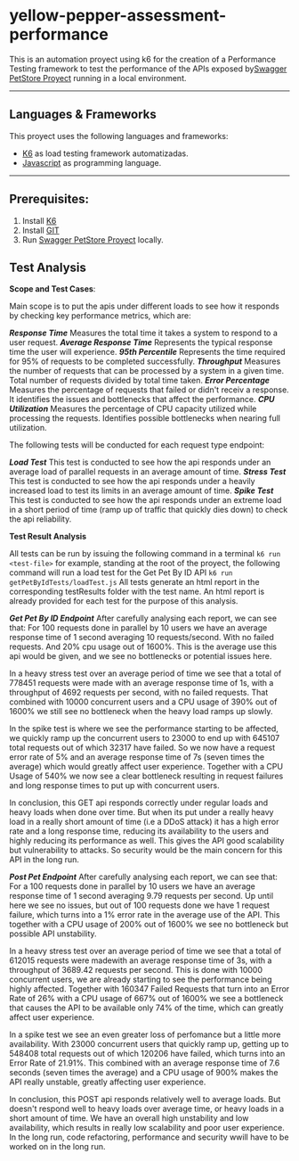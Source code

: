 # yellow-pepper-assessment-performance

This is an automation proyect using k6 for the creation of a Performance Testing framework to test the performance of the APIs exposed by[Swagger PetStore Proyect](https://github.com/swagger-api/swagger-petstore) running in a local environment.

***

## Languages & Frameworks

This proyect uses the following languages and frameworks:

* [K6](https://k6.io/) as load testing framework
  automatizadas.
* [Javascript](https://developer.mozilla.org/es/docs/Web/JavaScript) as programming language.

***

## Prerequisites:

1. Install [K6](https://k6.io/docs/get-started/installation/)
2. Install [GIT](https://git-scm.com)
3. Run [Swagger PetStore Proyect](https://github.com/swagger-api/swagger-petstore) locally.

## Test Analysis

**Scope and Test Cases**:

Main scope is to put the apis under different loads to see how it responds by checking key performance metrics, which are:

***Response Time***
Measures the total time it takes a system to respond to a user request.
***Average Response Time***
Represents the typical response time the user will experience.
***95th Percentile***
Represents the time required for 95% of requests to be completed successfully.
***Throughput***
Measures the number of requests that can be processed by a system in a given time.
Total number of requests divided by total time taken.
***Error Percentage***
Measures the percentage of requests that failed or didn't receiv a response. It identifies the issues and bottlenecks that affect the performance.
***CPU Utilization***
Measures the percentage of CPU capacity utilized while processing the requests. Identifies possible bottlenecks when nearing full utilization.

The following tests will be conducted for each request type endpoint:

***Load Test***
This test is conducted to see how the api responds under an average load of parallel requests in an average amount of time.
***Stress Test***
This test is conducted to see how the api responds under a heavily increased load to test its limits in an average amount of time.
***Spike Test***
This test is conducted to see how the api responds under an extreme load in a short period of time (ramp up of traffic that quickly dies down) to check the api reliability.

**Test Result Analysis**

All tests can be run by issuing the following command in a terminal
`k6 run <test-file>` for example, standing at the root of the proyect, the following command will run a load test for the Get Pet By ID API `k6 run getPetByIdTests/loadTest.js`
All tests generate an html report in the corresponding testResults folder with the test name.
An html report is already provided for each test for the purpose of this analysis.

***Get Pet By ID Endpoint***
After carefully analysing each report, we can see that:
For 100 requests done in parallel by 10 users we have an average response time of 1 second averaging 10 requests/second. With no failed requests.
And 20% cpu usage out of 1600%.
This is the average use this api would be given, and we see no bottlenecks or potential issues here.

In a heavy stress test over an average period of time we see that a total of 778451 requests were made with an average response time of 1s, with a throughput of 4692 requests per second, with no failed requests. That combined with 10000 concurrent users and a CPU usage of 390% out of 1600% we still see no bottleneck when the heavy load ramps up slowly.

In the spike test is where we see the performance starting to be affected, we quickly ramp up the concurrent users to 23000 to end up with 645107 total requests out of which 32317 have failed. So we now have a request error rate of 5% and an average response time of 7s (seven times the average) which would greatly affect user experience. Together with a CPU Usage of 540% we now see a clear bottleneck resulting in request failures and long response times to put up with concurrent users.

In conclusion, this GET api responds correctly under regular loads and heavy loads when done over time. But when its put under a really heavy load in a really short amount of time (i.e a DDoS attack) it has a high error rate and a long response time, reducing its availability to the users and highly reducing its performance as well. This gives the API good scalability but vulnerability to attacks. So security would be the main concern for this API in the long run.

***Post Pet Endpoint***
After carefully analysing each report, we can see that:
For a 100 requests done in parallel by 10 users we have an average response time of 1 second averaging 9.79 requests per second. Up until here we see no issues, but out of 100 requests done we have 1 request failure, which turns into a 1% error rate in the average use of the API. This together with a CPU usage of 200% out of 1600% we see no bottleneck but possible API unstability.

In a heavy stress test over an average period of time we see that a total of 612015 requests were madewith an average response time of 3s, with a throughput of 3689.42 requests per second. This is done with 10000 concurrent users, we are already starting to see the performance being highly affected. Together with 160347 Failed Requests that turn into an Error Rate of 26% with a CPU usage of 667% out of 1600% we see a bottleneck that causes the API to be available only 74% of the time, which can greatly affect user experience.

In a spike test we see an even greater loss of perfomance but a little more availability. With 23000 concurrent users that quickly ramp up, getting up to 548408 total requests out of which 120206 have failed, which turns into an Error Rate of 21.91%. This combined with an average response time of 7.6 seconds (seven times the average) and a CPU usage of 900% makes the API really unstable, greatly affecting user experience.

In conclusion, this POST api responds relatively well to average loads. But doesn't respond well to heavy loads over average time, or heavy loads in a short amount of time. We have an overall high unstability and low availability, which results in really low scalability and poor user experience. In the long run, code refactoring, performance and security wwill have to be worked on in the long run.